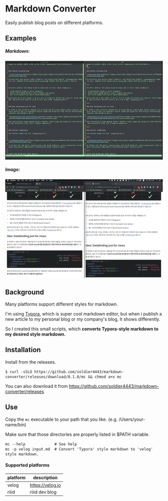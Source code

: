 # Markdown Converter

Easily publish blog posts on different platforms.



## Examples

##### Markdown:

![Difference in markdown](difference-vim.png)

##### Image:

![Difference in image](difference.png)



## Background

Many platforms support different styles for markdown.

I'm using [Typora](https://typora.io/), which is super cool markdown editor, but when i publish a new article to my personal blog or my company's blog, It shows differently.

So I created this small scripts, which **converts Typora-style markdown to my desired style markdown.**



## Installation

Install from the releases.

```
$ curl -sSLO https://github.com/soldier4443/markdown-converter/releases/download/0.1.0/mc && chmod a+x mc
```

You can also download it from https://github.com/soldier4443/markdown-converter/releases



## Use

Copy the `mc` executable to your path that you like. (e.g. /Users/your-name/bin)

Make sure that those directories are properly listed in $PATH variable.

```
mc --help             # See help
mc -p velog input.md  # Convert 'Typora' style markdown to 'velog' style markdown.
```



#### Supported platforms

| platform | description      |
|----------|------------------|
| velog    | https://velog.io |
| riiid    | riiid dev blog   |